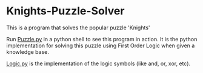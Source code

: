 # Knights-Puzzle-Solver
This is a program that solves the popular puzzle 'Knights'

Run [Puzzle.py]() in a python shell to see this program in action. It is the python implementation for solving this puzzle using First Order Logic when given a knowledge base.

[Logic.py](https://github.com/parijaat007/Knights-Puzzle-Solver/blob/master/logic.py) is the implementation of the logic symbols (like and, or, xor, etc).
